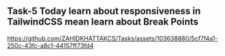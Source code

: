 ## Task-5 Today learn about responsiveness in TailwindCSS mean learn about Break Points



https://github.com/ZAHIDKHATTAKCS/Tasks/assets/103638880/5cf7f4a1-250c-43fc-a8c1-44157ff73fd4

